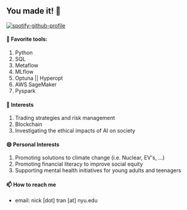 ## You made it! 👋

[![spotify-github-profile](https://spotify-github-profile.vercel.app/api/view?uid=1295975240&cover_image=true&theme=novatorem&bar_color=9d01d5&bar_color_cover=false)](https://github.com/kittinan/spotify-github-profile)

#### 🔨 Favorite tools: 
1. Python
2. SQL
3. Metaflow
4. MLflow
5. Optuna || Hyperopt
6. AWS SageMaker
7. Pyspark 

#### 🌱  Interests
1. Trading strategies and risk management
2. Blockchain
3. Investigating the ethical impacts of AI on society

#### 😄 Personal Interests
1. Promoting solutions to climate change (i.e. Nuclear, EV's, ...) 
2. Promoting financial literacy to improve social equity
3. Supporting mental health initiatives for young adults and teenagers

#### 📫 How to reach me
- email: nick [dot] tran [at] nyu.edu
<!--
**trannolis/trannolis** is a ✨ _special_ ✨ repository because its `README.md` (this file) appears on your GitHub profile.

Here are some ideas to get you started:

- 🔭 I’m currently working on ...
- 🌱 I’m currently learning ...
- 👯 I’m looking to collaborate on ...
- 🤔 I’m looking for help with ...
- 💬 Ask me about ...
- 📫 How to reach me: ...
- 😄 Pronouns: ...
- ⚡ Fun fact: ...
-->
